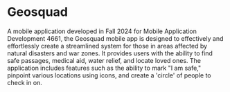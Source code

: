 # Geosquad
A mobile application developed in Fall 2024 for Mobile Application Development 4661, the Geosquad mobile app is designed to effectively and effortlessly create a streamlined system for those in areas affected by natural disasters and war zones. It provides users with the ability to find safe passages, medical aid, water relief, and locate loved ones. The application includes features such as the ability to mark "I am safe," pinpoint various locations using icons, and create a 'circle' of people to check in on.
